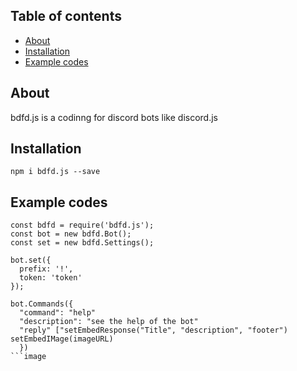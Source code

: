 ## Table of contents

- [About](#about)
- [Installation](#installation)
- [Example codes](#examples)

## About

bdfd.js is a codinng for discord bots like discord.js

## Installation

`npm i bdfd.js --save`

## Example codes

```
const bdfd = require('bdfd.js');
const bot = new bdfd.Bot();
const set = new bdfd.Settings();

bot.set({
  prefix: '!',
  token: 'token'
});

bot.Commands({
  "command": "help"
  "description": "see the help of the bot"
  "reply" ["setEmbedResponse("Title", "description", "footer") setEmbedIMage(imageURL)
  })
```image
